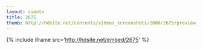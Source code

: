 ```yaml
---
layout: sieutv
title: 2675
thumb: http://hdsite.net/contents/videos_screenshots/2000/2675/preview_360p.mp4.jpg
---
```

{% include iframe src='http://hdsite.net/embed/2675' %}
 

